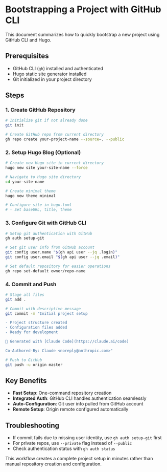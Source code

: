 # Bootstrapping a Project with GitHub CLI

This document summarizes how to quickly bootstrap a new project using GitHub CLI and Hugo.

## Prerequisites

- GitHub CLI (`gh`) installed and authenticated
- Hugo static site generator installed
- Git initialized in your project directory

## Steps

### 1. Create GitHub Repository

```bash
# Initialize git if not already done
git init

# Create GitHub repo from current directory
gh repo create your-project-name --source=. --public
```

### 2. Setup Hugo Blog (Optional)

```bash
# Create new Hugo site in current directory
hugo new site your-site-name --force

# Navigate to Hugo site directory
cd your-site-name

# Create minimal theme
hugo new theme minimal

# Configure site in hugo.toml
# - Set baseURL, title, theme
```

### 3. Configure Git with GitHub CLI

```bash
# Setup git authentication with GitHub
gh auth setup-git

# Set git user info from GitHub account
git config user.name "$(gh api user --jq .login)"
git config user.email "$(gh api user --jq .email)"

# Set default repository for easier operations
gh repo set-default owner/repo-name
```

### 4. Commit and Push

```bash
# Stage all files
git add .

# Commit with descriptive message
git commit -m "Initial project setup

- Project structure created
- Configuration files added
- Ready for development

🤖 Generated with [Claude Code](https://claude.ai/code)

Co-Authored-By: Claude <noreply@anthropic.com>"

# Push to GitHub
git push -u origin master
```

## Key Benefits

- **Fast Setup**: One-command repository creation
- **Integrated Auth**: GitHub CLI handles authentication seamlessly  
- **Auto-Configuration**: Git user info pulled from GitHub account
- **Remote Setup**: Origin remote configured automatically

## Troubleshooting

- If commit fails due to missing user identity, use `gh auth setup-git` first
- For private repos, use `--private` flag instead of `--public`
- Check authentication status with `gh auth status`

This workflow creates a complete project setup in minutes rather than manual repository creation and configuration.